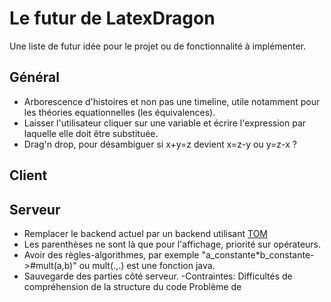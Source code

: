 # Le futur de LatexDragon
Une liste de futur idée pour le projet ou de fonctionnalité à implémenter.
## Général
* Arborescence d'histoires et non pas une timeline, utile notamment pour les théories equationnelles (les équivalences).
* Laisser l'utilisateur cliquer sur une variable et écrire l'expression par laquelle elle doit être substituée.
* Drag'n drop, pour désambiguer si x+y=z devient x=z-y ou y=z-x ?
## Client

## Serveur
* Remplacer le backend actuel par un backend utilisant [TOM](http://tom.loria.fr/wiki/index.php5/Main_Page)
* Les parenthèses ne sont là que pour l'affichage, priorité sur opérateurs.
* Avoir des règles-algorithmes, par exemple "a_constante*b_constante->#mult(a,b)" ou mult(.,.) est une fonction java.
* Sauvegarde des parties côté serveur.
-Contraintes:
Difficultés de compréhension de la structure du code
Problème de 


